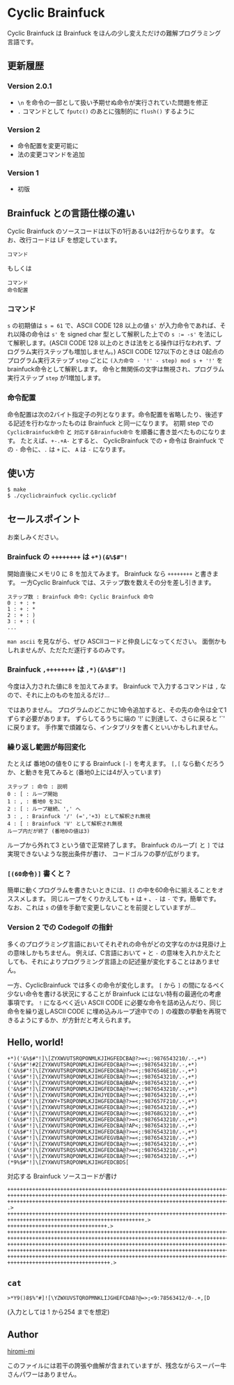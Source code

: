 # Cyclic Brainfuck

Cyclic Brainfuck は Brainfuck をほんの少し変えただけの難解プログラミング言語です。

## 更新履歴

### Version 2.0.1

* `\n` を命令の一部として扱い予期せぬ命令が実行されていた問題を修正
* `.` コマンドとして `fputc()` のあとに強制的に `flush()` するように

### Version 2

* 命令配置を変更可能に
* 法の変更コマンドを追加

### Version 1

* 初版

## Brainfuck との言語仕様の違い
Cyclic Brainfuck のソースコードは以下の1行あるいは2行からなります。
なお、改行コードは LF を想定しています。
```
コマンド
```
もしくは
```
コマンド
命令配置
```

### コマンド
`s` の初期値は `s = 61` で、ASCII CODE 128 以上の値 `s'` が入力命令であれば、それ以降の命令は `s'` を signed char 型として解釈した上での `s := -s'` を法にして解釈します。(ASCII CODE 128 以上のときは法をとる操作は行なわれず、プログラム実行ステップも増加しません。)
ASCII CODE 127以下のときは 0起点のプログラム実行ステップ `step` ごとに `(入力命令 - '!' - step) mod s + '!'` をbrainfuck命令として解釈します。
命令と無関係の文字は無視され、プログラム実行ステップ `step` が1増加します。

### 命令配置

命令配置は次の2バイト指定子の列となります。命令配置を省略したり、後述する記述を行わなかったものは Brainfuck と同一になります。
初期 step での `CyclicBrainfuck命令` と `対応するBrainfuck命令` を順番に書き並べたものになります。
たとえば、`+-.+A-` とすると、 CyclicBrainfuck での `+` 命令は Brainfuck での `-` 命令に、`.` は `+` に、 `A` は `-` になります。

## 使い方
```
$ make
$ ./cyclicbrainfuck cyclic.cyclicbf
```

## セールスポイント

お楽しみください。

### Brainfuck の `++++++++` は `+*)(&%$#"!`

開始直後にメモリ0 に 8 を加えてみます。
Brainfuck なら `++++++++` と書きます。
一方Cyclic Brainfuck では、ステップ数を数えその分を差し引きます。
```
ステップ数 : Brainfuck 命令: Cyclic Brainfuck 命令
0 : + : +
1 : + : *
2 : + : )
3 : + : (
...
```
`man ascii` を見ながら、ぜひ ASCIIコードと仲良しになってください。
面倒かもしれませんが、ただただ遂行するのみです。

### Brainfuck `,++++++++` は `,*)(&%$#"!]`

今度は入力された値に8 を加えてみます。
Brainfuck で入力するコマンドは `,` なので、それに上のものを加えるだけ...

ではありません。
プログラムのどこかに1命令追加すると、その先の命令は全て1ずらす必要があります。
ずらしてるうちに端の '!' に到達して、さらに戻ると '`' に戻ります。
手作業で煩雑なら、インタプリタを書くといいかもしれません。

### 繰り返し範囲が毎回変化
たとえば 番地0の値を0 にする Brainfuck `[-]` を考えます。
`[,[` なら動くだろうか、と動きを見てみると (番地0上には4が入っています)
```
ステップ : 命令 : 説明
0 : [ : ループ開始
1 : , : 番地0 を3に
2 : [ : ループ継続、',' へ
3 : , : Brainfuck '/' (=','+3) として解釈され無視
4 : [ : Brainfuck 'V' として解釈され無視
ループ内だが終了 (番地0の値は3)
```

ループから外れて3 という値で正常終了します。
Brainfuck のループ`[` と `]` では実現できないような脱出条件が書け、
コードゴルフの夢が広がります。

### `[(60命令)]` 書くと？
簡単に動くプログラムを書きたいときには、`[]` の中を60命令に揃えることをオススメします。
同じループをくりかえしても `+` は `+` 、`-` は `-` です。簡単です。
なお、これは `s` の値を手動で変更しないことを前提としていますが...

### Version 2 での Codegolf の指針
多くのプログラミング言語においてそれぞれの命令がどの文字なのかは見掛け上の意味しかもちません。
例えば、C言語において `+` と `-` の意味を入れかえたとしても、それによりプログラミング言語上の記述量が変化することはありません。

一方、CyclicBrainfuck では多くの命令が変化します。
`[` から `]` の間になるべく少ない命令を書ける状況にすることが Brainfuck にはない特有の最適化の考慮事項です。
`!` になるべく近い ASCII CODE に必要な命令を詰め込んだり、同じ命令を繰り返しASCII CODE に埋め込みループ途中での `]` の複数の挙動を再現できるようにするか、が方針だと考えられます。


## Hello, world!
```
+*)('&%$#"!]\[ZYXWVUTSRQPONMLKJIHGFEDCBA@?>=<;:9876543210/.-,+*)('&%$#"!#2[ZYXWVUTSRQPONMLKJIHGFEDCBA@?>=<;:9876543210/.-,+*)('&%$#"!]\[ZYXWVUTSRQPONMLKJIHGFEDCBA@?>=<;:9876546E10/.-,+*)('&%$#"!]\[ZYXWVUTSRQPONMLKJIHGFEDCBA@?>=<;:9876543210/.-,+*)('&%$#"!]\[ZYXWVUTSRQPONMLKJIHGFEDCBA@BAP<;:9876543210/.-,+*)('&%$#"!]\[ZYXWVUTSRQPONMLKJIHGFEDCBA@?>=<;:9876543210/.-,+*)('&%$#"!]\[ZYXWVUTSRQPONMLKJIHJYEDCBA@?>=<;:9876543210/.-,+*)('&%$#"!]\[ZYXWY+TSRQPONMLKJIHGFEDCBA@?>=<;:987657F210/.-,+*)('&%$#"!]\[ZYXWVUTSRQPONMLKJIHGFEDCBA@?>=<;:9876543210/.-,+*)('&%$#"!]\[ZYXWVUTSRQPONMLKJIHGFEDCBA@?>=<;:98768G3210/.-,+*)('&%$#"!]\[ZYXWVUTSRQPONMLKJIHGFEDCBA@?>=<;:9876543210/.-,+*)('&%$#"!]\[ZYXWVUTSRQPONMLKJIHGFEDCBA@?AP<;:9876543210/.-,+*)('&%$#"!]\[ZYXWVUTSRQPONMLKJIHGFEDCBA@?>=<;:9876543210/.-,+*)('&%$#"!]\[ZYXWVUTSRQPONMLKJIHGFEGVBA@?>=<;:9876543210/.-,+*)('&%$#"!]\[ZYXWVUTSRQPONMLKJIHGFEDCBA@?>=<;:9876543210/.-,+*)('&%$#"!]\[ZYXWVUTSRQS%NMLKJIHGFEDCBA@?>=<;:9876543210/.-,+*)('&%$#"!]\[ZYXWVUTSRQPONMLKJIHGFEDCBA@?>=<;:9876543210/.-,+*)(*9%$#"!]\[ZYXWVUTSRQPONMLKJIHGFEDCBDS[
```

対応する Brainfuck ソースコードが書け
```
++++++++++++++++++++++++++++++++++++++++++++++++++++++++++++++++++++++++.>
+++++++++++++++++++++++++++++++++++++++++++++++++++++++++++++++++++++++++++++++++++++++++++++++++++++.>
++++++++++++++++++++++++++++++++++++++++++++++++++++++++++++++++++++++++++++++++++++++++++++++++++++++++++++.
.>
+++++++++++++++++++++++++++++++++++++++++++++++++++++++++++++++++++++++++++++++++++++++++++++++++++++++++++++++.>
++++++++++++++++++++++++++++++++++++++++++++.>
++++++++++++++++++++++++++++++++.>
+++++++++++++++++++++++++++++++++++++++++++++++++++++++++++++++++++++++++++++++++++++++++++++++++++++++++++++++++++++++.>
+++++++++++++++++++++++++++++++++++++++++++++++++++++++++++++++++++++++++++++++++++++++++++++++++++++++++++++++.>
++++++++++++++++++++++++++++++++++++++++++++++++++++++++++++++++++++++++++++++++++++++++++++++++++++++++++++++++++.>
++++++++++++++++++++++++++++++++++++++++++++++++++++++++++++++++++++++++++++++++++++++++++++++++++++++++++++.>
++++++++++++++++++++++++++++++++++++++++++++++++++++++++++++++++++++++++++++++++++++++++++++++++++++.>
+++++++++++++++++++++++++++++++++.>
```

## `cat`

```
>*Y9()8$%"#]![\YZWXUVSTQROPMNKLIJGHEFCDAB?@=>;<9:78563412/0-.+,[D
```
(入力としては 1 から254 までを想定)

## Author
[hiromi-mi](https://hiromi-mi.github.io)

このファイルには若干の誇張や曲解が含まれていますが、残念ながらスーパー牛さんパワーはありません。
